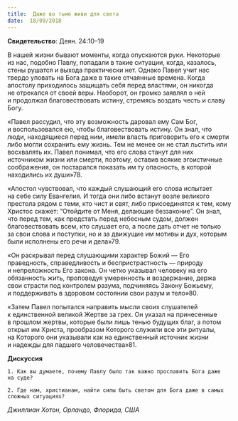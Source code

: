 ```yaml
---
title:  Даже во тьме живи для света
date:  18/09/2018
---
```


**Свидетельство**: Деян. 24:10–19

В нашей жизни бывают моменты, когда опускаются руки. Некоторые из нас, подобно Павлу, попадали в такие ситуации, когда, казалось, стены рушатся и выхода практически нет. Однако Павел учит нас твердо уповать на Бога даже в такие отчаянные времена. Когда апостолу приходилось защищать себя перед властями, он никогда не отрекался от своей веры. Наоборот, он громко заявлял о ней и продолжал благовествовать истину, стремясь воздать честь и славу Богу.

«Павел рассудил, что эту возможность даровал ему Сам Бог, и воспользовался ею, чтобы благовествовать истину. Он знал, что люди, находящиеся перед ним, имели власть приговорить его к смерти либо могли сохранить ему жизнь. Тем не менее он не стал льстить или восхвалять их. Павел понимал, что его слова станут для них источником жизни или смерти, поэтому, оставив всякие эгоистичные соображения, он постарался показать им ту опасность, в которой находились их души»78.

«Апостол чувствовал, что каждый слушающий его слова испытает на себе силу Евангелия. И тогда они либо встанут возле великого престола рядом с теми, кто чист и свят, либо присоединятся к тем, кому Христос скажет: “Отойдите от Меня, делающие беззаконие”. Он знал, что перед тем, как предстать перед небесным судом, должен благовествовать всем, кто слушает его, а после дать отчет не только за свои слова и поступки, но и за движущие им мотивы и дух, которым были исполнены его речи и дела»79.

«Он раскрывал перед слушающими характер Божий — Его праведность, справедливость и беспристрастность — природу и непреложность Его закона. Он четко указывал человеку на его обязанность жить, проповедуя умеренность и воздержание, держа свои страсти под контролем разума, подчиняясь Закону Божьему, и поддерживать в здоровом состоянии свои разум и тело»80.

«Затем Павел попытался направить мысли своих слушателей к единственной великой Жертве за грех. Он указал на принесенные в прошлом жертвы, которые были лишь тенью будущих благ, а потом открыл им Христа, прообразом Которого служили все эти ритуалы, на Которого они указывали как на единственный источник жизни и надежды для падшего человечества»81.

**Дискуссия**

`1.	Как вы думаете, почему Павлу было так важно прославить Бога даже на суде?`

`2.	Где нам, христианам, найти силы быть светом для Бога даже в самых сложных ситуациях?`

_Джиллиан Хотон, Орландо, Флорида, США_